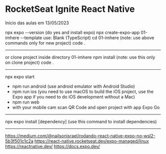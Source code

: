 # RocketSeat Ignite React Native

Inicio das aulas em 13/05/2023

npx expo --version (do yes and install expo)
npx create-expo-app 01-imhere --template
use: Blank (TypeScript)
cd 01-imhere
(note: use above commands only for new project)
code .

---

or clone project
inside directory 01-imhere
npm install (note: use this only on clone project)
code .

---

npx expo start

-   npm run android (use android emulator with Android Studio)
-   npm run ios (you need to use macOS to build the iOS project, use the Expo app if you need to do iOS development without a Mac)
-   npm run web
-   with your mobile cam scan QR Code and open project with app Expo Go

---

npx expo install [dependency] (use this command to install dependencies)

---

https://medium.com/@nailsonisrael/rodando-react-native-expo-no-wsl2-5b3f501c1c2a
https://react-native.rocketseat.dev/expo-managed/linux
https://reactnative.dev/
https://docs.expo.dev/
